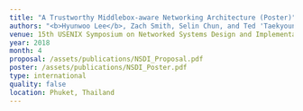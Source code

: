 ```yaml
---
title: "A Trustworthy Middlebox-aware Networking Architecture (Poster)"
authors: "<b>Hyunwoo Lee</b>, Zach Smith, Selin Chun, and Ted 'Taekyoung' Kwon"
venue: 15th USENIX Symposium on Networked Systems Design and Implementation (NSDI '18)
year: 2018
month: 4
proposal: /assets/publications/NSDI_Proposal.pdf
poster: /assets/publications/NSDI_Poster.pdf
type: international
quality: false
location: Phuket, Thailand
---
```

